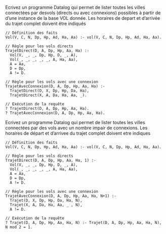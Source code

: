 Ecrivez un programme Datalog qui permet de lister toutes les villes connectées par desvols (directs ou avec connexions) possibles à partir de d’une instance de la base VOL
donnée. Les horaires de depart et d’arrivée du trajet complet doivent être indiqués

```datalog
// Définition des faits
Vol(V, C, N, Dp, Hp, Ad, Ha, Aa) :- vol(V, C, N, Dp, Hp, Ad, Ha, Aa).

// Règle pour les vols directs
TrajetDirect(D, A, Dp, Hp, Aa, Ha) :-
  Vol(V, _, _, Dp, Hp, D, _, A),
  Vol(_, _, _, _, _, A, Ha, Aa),
  A = Aa,
  D = Dp,
  A != D.

// Règle pour les vols avec une connexion
TrajetAvecConnexion(D, A, Dp, Hp, Aa, Ha) :-
  TrajetDirect(D, X, Dp, Hp, Da, Ha),
  TrajetDirect(X, A, Da, Ha, Aa, _).

// Exécution de la requête
? TrajetDirect(D, A, Dp, Hp, Aa, Ha).
? TrajetAvecConnexion(D, A, Dp, Hp, Aa, Ha).
```
Ecrivez un programme Datalog qui permet de lister toutes les villes connectées par
des vols avec un nombre impair de connexions. Les horaires de départ et d’arrivee du
trajet complet doivent etre indiques

```datalog
// Définition des faits
Vol(V, C, N, Dp, Hp, Ad, Ha, Aa) :- vol(V, C, N, Dp, Hp, Ad, Ha, Aa).

// Règle pour les vols directs
TrajetDirect(D, A, Dp, Hp, Aa, Ha, 1) :-
  Vol(V, _, _, Dp, Hp, D, _, A),
  Vol(_, _, _, _, _, A, Ha, Aa),
  A = Aa,
  D = Dp,
  A != D.

// Règle pour les vols avec une connexion
TrajetAvecConnexion(D, A, Dp, Hp, Aa, Ha, N+1) :-
  Trajet(D, X, Dp, Hp, Da, Ha, N),
  Trajet(X, A, Da, Ha, Aa, _ , N),
  A != D.

// Exécution de la requête
? Trajet(D, A, Dp, Hp, Aa, Ha, N) :- Trajet(D, A, Dp, Hp, Aa, Ha, N), N mod 2 = 1.
```